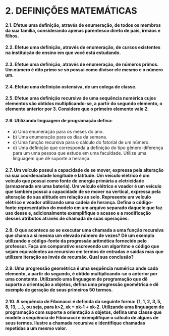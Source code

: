 # 2. DEFINIÇÕES MATEMÁTICAS
#### 2.1. Efetue uma definição, através de enumeração, de todos os membros da sua família, considerando apenas parentesco direto de pais, irmãos e filhos.
#### 2.2. Efetue uma definição, através de enumeração, de cursos existentes na instituição de ensino em que você está estudando.
#### 2.3. Efetue uma definição, através de enumeração, de números primos. Um número é dito primo se só possui como divisor ele mesmo e o número um.
#### 2.4. Efetue uma definição ostensiva, de um colega de classe.
#### 2.5. Efetue uma definição recursiva de uma sequência numérica cujos elementos são obtidos multiplicando-se, a partir do segundo elemento, o elemento anterior por 3. Considere que o primeiro elemento vale 2.
#### 2.6. Utilizando linguagem de programação defina:
- a) Uma enumeração para os meses do ano.
- b) Uma enumeração para os dias da semana.
- c) Uma função recursiva para o cálculo do fatorial de um número.
- d) Uma definição que corresponda a definição do tipo gênero-diferença para um uma pessoa que estude em uma faculdade. Utilize uma linguagem que dê suporte a herança.
#### 2.7. Um veículo possui a capacidade de se mover, expressa pela alteração na sua coordenadade longitude e latitude. Um veículo elétrico é um veículo que possui como fonte de energia primária a eletricidade (armazenada em uma bateria). Um veículo elétrico e voador é um veículo que também possui a capacidade de se mover na vertical, expressa pela alteração de sua altitude em relação ao solo. Represente um veículo elétrico e voador utilizando uma cadeia de herança. Defina o código-fonte representativo do modelo em um arquivo separado daquele que faz uso desse e, adicionalmente exemplifique o acesso e a modificação desses atributos através de chamada de suas operações.
#### 2.8. O que acontece ao se executar uma chamada a uma função recursiva que chama a si mesma um elevado número de vezes? Dê um exemplo utilizando o código-fonte da progressão aritmética fornecido pelo professor. Faça um comparativo escrevendo um algoritmo e código que sejam equivalentes ao recursivo em termos de entradas e saídas mas que utilizem iteração ao invés de recursão. Qual sua conclusão?
#### 2.9. Uma progressão geométrica é uma sequência numérica onde cada elemento, a partir do segundo, é obtido multiplicando-se o anterior por uma constante. Utilizando uma linguagem de programação que dê suporte a orientação a objetos, defina uma progressão geométrica e dê exemplo de geração de seus primeiros 50 termos.
#### 2.10. A sequência de Fibonacci é definida da seguinte forma: {1, 1, 2, 3, 5, 8, 13, ...}, ou seja, para k>2, xk = xk-1 + xk-2. Utilizando uma linguagem de programação com suporte a orientação a objetos, defina uma classe que modele a sequência de Fibonacci e exemplifique o cálculo de alguns de seus termos. Ilustre a chamada recursiva e identifique chamadas repetidas a um mesmo valor.
